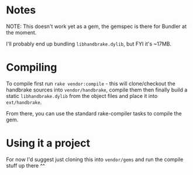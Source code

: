 # Notes

NOTE: This doesn't work yet as a gem, the gemspec is there for Bundler at the moment.

I'll probably end up bundling `libhandbrake.dylib`, but FYI it's ~17MB.

# Compiling

To compile first run `rake vendor:compile` - this will clone/checkout the handbrake sources into
`vendor/handbrake`, compile them then finally build a static `libhandbrake.dylib` from the object files
and place it into `ext/handbrake`.

From there, you can use the standard rake-compiler tasks to compile the gem.

# Using it a project

For now I'd suggest just cloning this into `vendor/gems` and run the compile stuff up there ^^